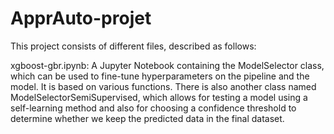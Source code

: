 # ApprAuto-projet

This project consists of different files, described as follows:

xgboost-gbr.ipynb: A Jupyter Notebook containing the ModelSelector class, which can be used to fine-tune hyperparameters on the pipeline and the model. It is based on various functions. There is also another class named ModelSelectorSemiSupervised, which allows for testing a model using a self-learning method and also for choosing a confidence threshold to determine whether we keep the predicted data in the final dataset.
